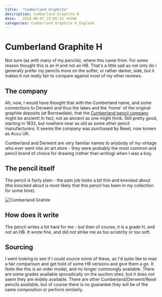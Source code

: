 ```yaml
---
title:  "Cumberland Graphite"
description: Cumberland Graphite H
date:   2018-08-07 23:05:52 +0100
categories: Cumberland Graphite H England
---
```


# Cumberland Graphite H

Not sure (as with many of my pencils), where this came from. For some reason thought this is an H and not
an HB. That's a little sad as not only do I generally prefer my pencils more on the softer, or rather darker,
side, but it makes it not really fair to compare against most of my other reviews.

## The company

Ah, now, I would have thought that with the Cumberland name, and some connections to Derwent and thus
the lakes and the 'home' of the original graphite deposits (at Borrowdale), that the
[Cumberland pencil company](https://en.wikipedia.org/wiki/Derwent_Cumberland_Pencil_Company) might be
ancient! In fact, not as ancient as one might think. Still pretty good, starting in 1832, but nowhere
near as old as some other pencil manufacturers. It seems the company was purchased by Rexel, now known
as Accu UK.

Cumberland and Derwent are very familiar names to anybody of my vintage who ever went into an art store -
they were probably the most common and pencil brand of choice for drawing (rather than writing) when I was
a boy.

## The pencil itself

The pencil is fairly plain - the pain job looks a bit thin and knocked about (the knocked about is most
likely that this pencil has been in my collection for some time).

![Cumberland Grahite]({{site.url}}/images/cumb_graph.JPG)

## How does it write

The pencil writes a bit hard for me - but then of course, it is a grade H, and not an HB. It wrote fine,
and did not strike me as too scratchy or too soft.

## Sourcing

I went looking to see if I could source some of these, as I'd quite like to mae a fair comparison and get
hold of some HB versions and give them a go. It feels like this is an older model, and no longer commongly
available. There are some grades available sporadically on the auction sites, but it does not seem they
are widely available. There are other Cumberland/Derwent/Rexel pencils available, but of course there is
no guarantee they will be of the same composition or perform similarly.
